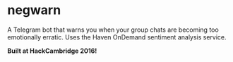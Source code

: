 # negwarn

A Telegram bot that warns you when your group chats are becoming too emotionally erratic. Uses the Haven OnDemand sentiment analysis service.

__Built at HackCambridge 2016!__
